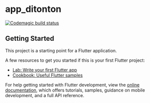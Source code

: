 # app_ditonton
[![Codemagic build status](https://api.codemagic.io/apps/64799dd8ed0d544961dd09ba/64799dd8ed0d544961dd09b9/status_badge.svg)](https://codemagic.io/apps/64799dd8ed0d544961dd09ba/64799dd8ed0d544961dd09b9/latest_build)

## Getting Started

This project is a starting point for a Flutter application.

A few resources to get you started if this is your first Flutter project:

- [Lab: Write your first Flutter app](https://docs.flutter.dev/get-started/codelab)
- [Cookbook: Useful Flutter samples](https://docs.flutter.dev/cookbook)

For help getting started with Flutter development, view the
[online documentation](https://docs.flutter.dev/), which offers tutorials,
samples, guidance on mobile development, and a full API reference.

